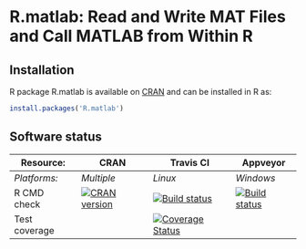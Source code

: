 # R.matlab: Read and Write MAT Files and Call MATLAB from Within R


## Installation
R package R.matlab is available on [CRAN](http://cran.r-project.org/package=R.matlab) and can be installed in R as:
```r
install.packages('R.matlab')
```


## Software status

| Resource:     | CRAN        | Travis CI     | Appveyor         |
| ------------- | ------------------- | ------------- | ---------------- |
| _Platforms:_  | _Multiple_          | _Linux_       | _Windows_        |
| R CMD check   | <a href="http://cran.r-project.org/web/checks/check_results_R.matlab.html"><img border="0" src="http://www.r-pkg.org/badges/version/R.matlab" alt="CRAN version"></a> | <a href="https://travis-ci.org/HenrikBengtsson/R.matlab"><img src="https://travis-ci.org/HenrikBengtsson/R.matlab.svg" alt="Build status"></a> | <a href="https://ci.appveyor.com/project/HenrikBengtsson/r-matlab"><img src="https://ci.appveyor.com/api/projects/status/github/HenrikBengtsson/R.matlab?svg=true" alt="Build status"></a> |
| Test coverage |                     | <a href="https://coveralls.io/r/HenrikBengtsson/R.matlab"><img src="https://coveralls.io/repos/HenrikBengtsson/R.matlab/badge.svg?branch=develop" alt="Coverage Status"/></a>   |                  |
